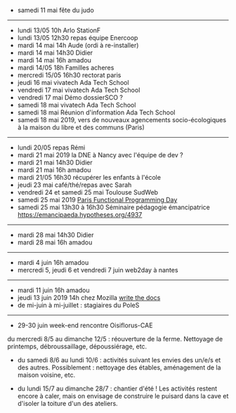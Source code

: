 - samedi 11 mai fête du judo
---
- lundi 13/05 10h Arlo StationF
- lundi 13/05 12h30 repas équipe Enercoop
- mardi 14 mai 14h Aude (ordi à re-installer)
- mardi 14 mai 14h30 Didier
- mardi 14 mai 16h amadou
- mardi 14/05 18h Familles acheres
- mercredi 15/05 16h30 rectorat paris
- jeudi 16 mai vivatech Ada Tech School
- vendredi 17 mai vivatech Ada Tech School
- vendredi 17 mai Démo dossierSCO ?
- samedi 18 mai vivatech Ada Tech School
- samedi 18 mai Réunion d'information Ada Tech School
- samedi 18 mai 2019, vers de nouveaux agencements socio-écologiques à la maison du libre et des communs (Paris)
---
- lundi 20/05 repas Rémi
- mardi 21 mai 2019 la DNE à Nancy avec l'équipe de dev ?
- mardi 21 mai 14h30 Didier
- mardi 21 mai 16h amadou
- mardi 21/05 16h30 récupérer les enfants à l'école
- jeudi 23 mai café/thé/repas avec Sarah
- vendredi 24 et samedi 25 mai Toulouse SudWeb
- samedi 25 mai 2019 [Paris Functional Programming Day](http://fpday.org/)
- samedi 25 mai 13h30 à 16h30 Séminaire pédagogie émancipatrice  https://emancipaeda.hypotheses.org/4937
---
- mardi 28 mai 14h30 Didier
- mardi 28 mai 16h amadou
---
- mardi 4 juin 16h amadou
- mercredi 5, jeudi 6 et vendredi 7 juin web2day à nantes
---
- mardi 11 juin 16h amadou
- jeudi 13 juin 2019 14h chez Mozilla [write the docs](https://www.meetup.com/fr-FR/Write-the-Docs-Paris/events/260964602/)
- de mi-juin à mi-juillet : stagiaires du PoleS
---
- 29-30 juin week-end rencontre Oisiflorus-CAE



du mercredi 8/5 au dimanche 12/5 : réouverture de la ferme. Nettoyage
de printemps, débroussaillage, dépoussiérage, etc.

- du samedi 8/6 au lundi 10/6 : activités suivant les envies des un/e/s
et des autres. Possiblement : nettoyage des étables, aménagement de la
maison voisine, etc.

- du lundi 15/7 au dimanche 28/7 : chantier d'été ! Les activités
restent encore à caler, mais on envisage de construire le puisard dans
la cave et d'isoler la toiture d'un des ateliers. 
